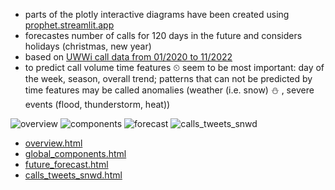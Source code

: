  - parts of the plotly interactive diagrams have been created using [prophet.streamlit.app](https://prophet.streamlit.app)
 - forecastes number of calls for 120 days in the future and considers holidays (christmas, new year)
 - based on [UWWi call data from 01/2020 to 11/2022](https://github.com/bsenst/UWWi_DataDive_Dec22/blob/485901ae58e2955b44f5d15a82fc763f3a9e9a50/external_datasets/news/calls_per_day.csv)
 - to predict call volume time features ⏲ seem to be most important: day of the week, season, overall trend; patterns that can not be predicted by time features may be called anomalies (weather (i.e. snow) ⛄ , severe events (flood, thunderstorm, heat))

![overview](https://user-images.githubusercontent.com/8211411/205462971-f4ba0a28-e83f-49be-bcf6-a0b3fbe47f2f.png) ![components](https://user-images.githubusercontent.com/8211411/205462964-29105655-917a-4f35-87df-442db679a647.png) ![forecast](https://user-images.githubusercontent.com/8211411/205462944-511a0c30-38d0-45e5-b656-369efd8b82a2.png) ![calls_tweets_snwd](https://user-images.githubusercontent.com/8211411/205506564-658d1d48-b5ee-4794-ab62-18718a1e86af.png)

 - [overview.html](overview.html)
 - [global_components.html](global_components.html)
 - [future_forecast.html](future_forecast.html)
 - [calls_tweets_snwd.html](calls_tweets_snwd.html)
